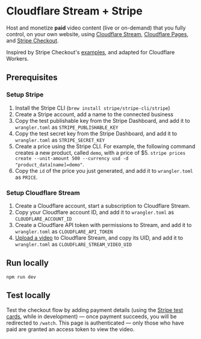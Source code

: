 # Cloudflare Stream + Stripe

Host and monetize **paid** video content (live or on-demand) that you fully control, on your own website, using [Cloudflare Stream](https://www.cloudflare.com/products/cloudflare-stream/), [Cloudflare Pages](https://pages.cloudflare.com/), and [Stripe Checkout](https://stripe.com/payments/checkout).

Inspired by Stripe Checkout's [examples](https://github.com/stripe-samples/checkout-one-time-payments), and adapted for Cloudflare Workers.

## Prerequisites

### Setup Stripe

1. Install the Stripe CLI (`brew install stripe/stripe-cli/stripe`)
2. Create a Stripe account, add a name to the connected business
3. Copy the test publishable key from the Stripe Dashboard, and add it to `wrangler.toml` as `STRIPE_PUBLISHABLE_KEY`
4. Copy the test secret key from the Stripe Dashboard, and add it to `wrangler.toml` as `STRIPE_SECRET_KEY`
5. Create a price using the Stripe CLI. For example, the following command creates a new product, called `demo`, with a price of $5. `stripe prices create --unit-amount 500 --currency usd -d "product_data[name]=demo"`.
6. Copy the `id` of the price you just generated, and add it to `wrangler.toml` as `PRICE`.

### Setup Cloudflare Stream

1. Create a Cloudflare account, start a subscription to Cloudflare Stream.
2. Copy your Cloudflare account ID, and add it to `wrangler.toml` as `CLOUDFLARE_ACCOUNT_ID`
3. Create a Cloudflare API token with permissions to Stream, and add it to `wrangler.toml` as `CLOUDFLARE_API_TOKEN`
4. [Upload a video](https://developers.cloudflare.com/stream/uploading-videos/) to Cloudflare Stream, and copy its UID, and add it to `wrangler.toml` as `CLOUDFLARE_STREAM_VIDEO_UID`

## Run locally

`npm run dev`

## Test locally

Test the checkout flow by adding payment details (using the [Stripe test cards](https://stripe.com/docs/testing), while in development) — once payment succeeds, you will be redirected to `/watch`. This page is authenticated — only those who have paid are granted an access token to view the video.